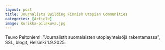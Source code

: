 ```yaml
---
layout: post
title: Journalists Building Finnish Utopian Communities
categories: [Article]
image: Kurikka-pilakuva.jpg
---
```

Teuvo Peltoniemi: ”Journalistit suomalaisten utopiayhteisöjä rakentamassa”, SSL, blogit, Helsinki 1.9.2025.
